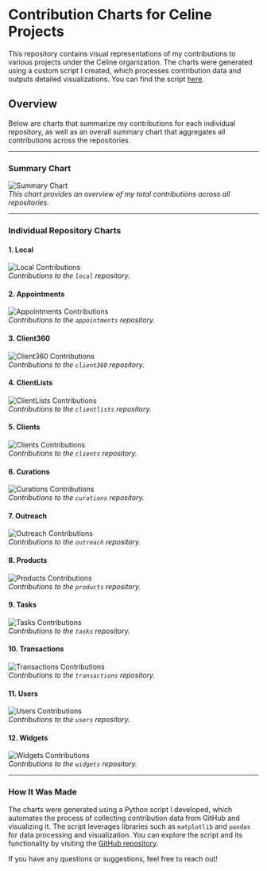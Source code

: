 # Contribution Charts for Celine Projects

This repository contains visual representations of my contributions to various projects under the Celine organization. The charts were generated using a custom script I created, which processes contribution data and outputs detailed visualizations. You can find the script [here]().

## Overview

Below are charts that summarize my contributions for each individual repository, as well as an overall summary chart that aggregates all contributions across the repositories.

---

### Summary Chart

![Summary Chart](path_to_summary_chart.png)  
*This chart provides an overview of my total contributions across all repositories.*

---

### Individual Repository Charts

#### 1. Local
![Local Contributions](./celine-cluster-local_heatmap.png)  
*Contributions to the `local` repository.*

#### 2. Appointments
![Appointments Contributions](./celine-svc-appointments_heatmap.png)  
*Contributions to the `appointments` repository.*

#### 3. Client360
![Client360 Contributions](./celine-svc-client360_heatmap.png)  
*Contributions to the `client360` repository.*

#### 4. ClientLists
![ClientLists Contributions](./celine-svc-clientlists_heatmap.png)  
*Contributions to the `clientlists` repository.*

#### 5. Clients
![Clients Contributions](./celine-svc-clients_heatmap.png)  
*Contributions to the `clients` repository.*

#### 6. Curations
![Curations Contributions](./celine-svc-curations_heatmap.png)  
*Contributions to the `curations` repository.*

#### 7. Outreach
![Outreach Contributions](./celine-svc-outreach_heatmap.png)  
*Contributions to the `outreach` repository.*

#### 8. Products
![Products Contributions](./celine-svc-products_heatmap.png)  
*Contributions to the `products` repository.*

#### 9. Tasks
![Tasks Contributions](./celine-svc-tasks_heatmap.png)  
*Contributions to the `tasks` repository.*

#### 10. Transactions
![Transactions Contributions](./celine-svc-transactions_heatmap.png)  
*Contributions to the `transactions` repository.*

#### 11. Users
![Users Contributions](./celine-svc-users_heatmap.png)  
*Contributions to the `users` repository.*

#### 12. Widgets
![Widgets Contributions](./celine-svc-widgets_heatmap.png)  
*Contributions to the `widgets` repository.*

---

### How It Was Made

The charts were generated using a Python script I developed, which automates the process of collecting contribution data from GitHub and visualizing it. The script leverages libraries such as `matplotlib` and `pandas` for data processing and visualization. You can explore the script and its functionality by visiting the [GitHub repository]().

If you have any questions or suggestions, feel free to reach out!